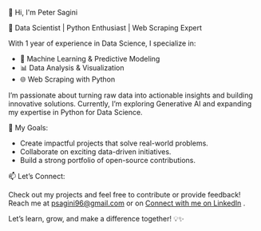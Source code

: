 👋 Hi, I'm Peter Sagini

🌟 Data Scientist | Python Enthusiast | Web Scraping Expert

With 1 year of experience in Data Science, I specialize in:

<ul>
  <li>🧠 Machine Learning & Predictive Modeling</li>
  <li>📊 Data Analysis & Visualization</li>
  <li>🌐 Web Scraping with Python</li>
</ul>

I’m passionate about turning raw data into actionable insights and building innovative solutions. Currently, I’m exploring Generative AI and expanding my expertise in Python for Data Science.

🚀 My Goals:

<ul>
  <li>Create impactful projects that solve real-world problems.</li>
  <li>Collaborate on exciting data-driven initiatives.</li>
  <li>Build a strong portfolio of open-source contributions.</li>
</ul>

📫 Let’s Connect:

Check out my projects and feel free to contribute or provide feedback!
Reach me at psagini96@gmail.com or on <a href="https://www.linkedin.com/in/peter-sagini-b33088235/" target="_blank">Connect with me on LinkedIn</a>
.

Let’s learn, grow, and make a difference together! 💡✨
